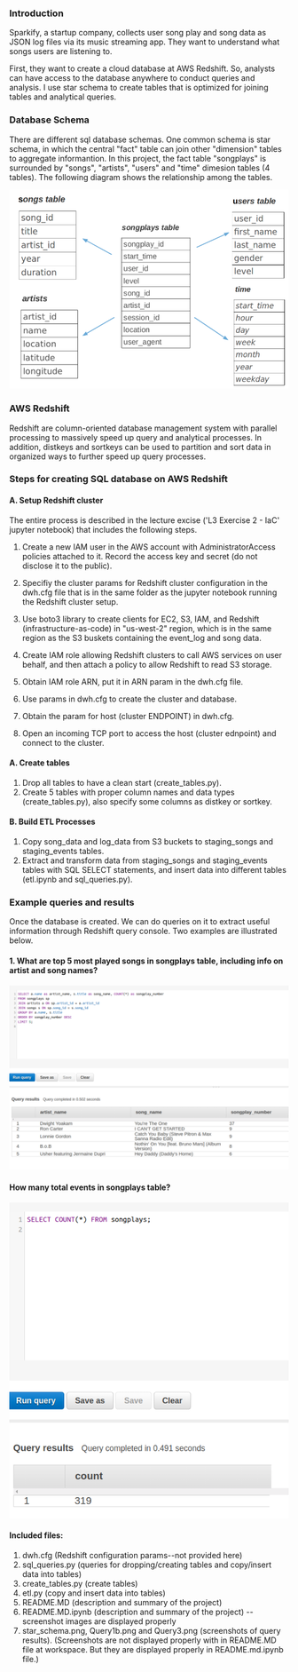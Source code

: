 
### Introduction


Sparkify, a startup company, collects user song play and song data as JSON log files via its music streaming app.  They want to understand what songs users are listening to. 

First, they want to create a cloud database at AWS Redshift.  So, analysts can have access to the database anywhere to conduct queries and analysis.  I use star schema to create tables that is optimized for joining tables and analytical queries. 

### Database Schema

There are different sql database schemas.  One common schema is star schema, in which the central "fact" table can join other "dimension" tables to aggregate informantion.  In this project, the fact table "songplays" is surrounded by "songs", "artists", "users" and "time" dimesion tables (4 tables). The following diagram shows the relationship among the tables.    

![picture](star_schema.png)


### AWS Redshift

Redshift are column-oriented database management system with parallel processing to massively speed up query and analytical processes. In addition, distkeys and sortkeys can be used to partition and sort data in organized ways to further speed up query processes.

### Steps for creating SQL database on AWS Redshift

#### A. Setup Redshift cluster 

The entire process is described in the lecture excise ('L3 Exercise 2 - IaC' jupyter notebook) that includes the following steps. 

1. Create a new IAM user in the AWS account with AdministratorAccess policies attached to it.  Record the access key and secret (do not disclose it to the public).   
2. Specifiy the cluster params for Redshift cluster configuration in the dwh.cfg file that is in the same folder as the jupyter notebook running the Redshift cluster setup. 

3. Use boto3 library to create clients for EC2, S3, IAM, and Redshift (infrastructure-as-code) in "us-west-2" region, which is in the same region as the S3 buskets containing the event_log and song data. 

4. Create IAM role allowing Redshift clusters to call AWS services on user behalf, and then attach a policy to allow Redshift to read S3 storage.  

5. Obtain IAM role ARN, put it in ARN param in the dwh.cfg file.  

6. Use params in dwh.cfg to create the cluster and database.  

7. Obtain the param for host (cluster ENDPOINT) in dwh.cfg.  

8. Open an incoming TCP port to access the host (cluster ednpoint) and connect to the cluster.  

#### A. Create tables
1. Drop all tables to have a clean start (create_tables.py). 
2. Create 5 tables with proper column names and data types (create_tables.py), also specify some columns as distkey or sortkey. 

#### B. Build ETL Processes
1. Copy song_data and log_data from S3 buckets to staging_songs and staging_events tables. 
2. Extract and transform data from staging_songs and staging_events tables with SQL SELECT statements, and insert data into different tables (etl.ipynb and sql_queries.py). 

###  Example queries and results
Once the database is created.  We can do queries on it to extract useful information through Redshift query console.  Two examples are illustrated below.   

#### 1.  What are top 5 most played songs in songplays table, including info on artist and song names?

![picture](Query1b.png)


#### How many total events in  songplays table?

![picture](Query3.png)


#### Included files: 
1. dwh.cfg (Redshift configuration params--not provided here)
2. sql_queries.py (queries for dropping/creating tables and copy/insert data into tables)
3. create_tables.py (create tables)
4. etl.py (copy and insert data into tables)
5. README.MD (description and summary of the project)
6. README.MD.ipynb (description and summary of the project) -- screenshot images are displayed properly
7. star_schema.png, Query1b.png and Query3.png (screenshots of query results). 
(Screenshots are not displayed properly with in README.MD file at workspace.  But they are displayed properly in README.md.ipynb file.)  
